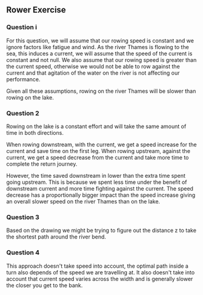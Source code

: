 ## Rower Exercise
### Question i
For this question, we will assume that our rowing speed is constant and we ignore factors like fatigue and wind. As the river Thames is flowing to the sea, this induces a current, we will assume that the speed of the current is constant and not null. We also assume that our rowing speed is greater than the current speed, otherwise we would not be able to row against the current and that agitation of the water on the river is not affecting our performance.

Given all these assumptions, rowing on the river Thames will be slower than rowing on the lake.

### Question 2
Rowing on the lake is a constant effort and will take the same amount of time in both directions.

When rowing downstream, with the current, we get a speed increase for the current and save time on the first leg. When rowing upstream, against the current, we get a speed decrease from the current and take more time to complete the return journey. 

However, the time saved downstream in lower than the extra time spent going upstream. This is because we spent less time under the benefit of downstream current and more time fighting against the current. The speed decrease has a proportionally bigger impact than the speed increase giving an overall slower speed on the river Thames than on the lake.

### Question 3
Based on the drawing we might be trying to figure out the distance z to take the shortest path around the river bend.

### Question 4 

This approach doesn't take speed into account, the optimal path inside a turn also depends of the speed we are travelling at. It also doesn't take into account that current speed varies across the width and is generally slower the closer you get to the bank.
